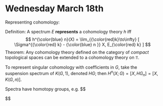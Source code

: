 # Wednesday March 18th

Representing cohomology:

Definition:
A spectrum $E$ **represents** a cohomology theory $h$ iff
$$
h^{\color{blue} n}(X) = \lim_{{\color{red}k}\to\infty} [ \Sigma^{{\color{red} k} - {\color{blue} n }} X, E_{\color{red} k} ]
$$
Theorem:
Any cohomology theory defined on the category of *compact* topological spaces can be extended to a cohomology theory on $\Top$.

To represent singular cohomology with coefficients in $G$, take the suspension spectrum of $K(G, 1)$, denoted $HG$; then $H^n(X; G) = [X, HG_n] = [X, K(G, n)]$.

Spectra have homotopy groups, e.g.
$$

$$
